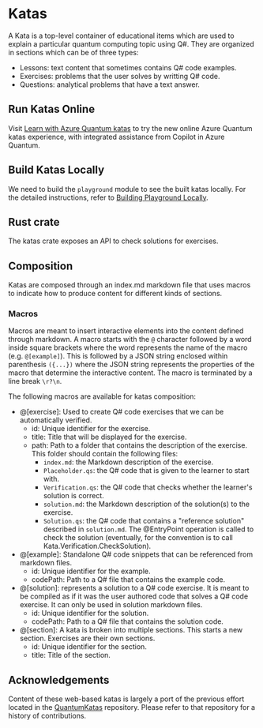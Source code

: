 # Katas

A Kata is a top-level container of educational items which are used to explain a particular quantum computing topic using Q#. They are organized in sections which can be of three types:

- Lessons: text content that sometimes contains Q# code examples.
- Exercises: problems that the user solves by writting Q# code.
- Questions: analytical problems that have a text answer.

## Run Katas Online

Visit [Learn with Azure Quantum katas](https://quantum.microsoft.com/experience/quantum-katas) to try the new online Azure Quantum katas experience, with integrated assistance from Copilot in Azure Quantum.

## Build Katas Locally

We need to build the `playground` module to see the built katas locally. For the detailed instructions, refer to [Building Playground Locally](../playground/README.md#building-the-playground-locally).

## Rust crate

The katas crate exposes an API to check solutions for exercises.

## Composition

Katas are composed through an index.md markdown file that uses macros to indicate how to produce content for different kinds of sections.

### Macros

Macros are meant to insert interactive elements into the content defined through markdown. A macro starts with the `@` character followed by a word inside square brackets where the word represents the name of the macro (e.g. `@[example]`). This is followed by a JSON string enclosed within parenthesis `({...})` where the JSON string represents the properties of the macro that determine the interactive content. The macro is terminated by a line break `\r?\n`.

The following macros are available for katas composition:
- @[exercise]: Used to create Q# code exercises that we can be automatically verified.
    - id: Unique identifier for the exercise.
    - title: Title that will be displayed for the exercise.
    - path: Path to a folder that contains the description of the exercise. This folder should contain the following files:
        - `index.md`: the Markdown description of the exercise.
        - `Placeholder.qs`: the Q# code that is given to the learner to start with.
        - `Verification.qs`: the Q# code that checks whether the learner's solution is correct.
        - `solution.md`: the Markdown description of the solution(s) to the exercise.
        - `Solution.qs`: the Q# code that contains a "reference solution" described in `solution.md`.
    The @EntryPoint operation is called to check the solution (eventually, for the convention is to call Kata.Verification.CheckSolution).
- @[example]: Standalone Q# code snippets that can be referenced from markdown files.
    - id: Unique identifier for the example.
    - codePath: Path to a Q# file that contains the example code.
- @[solution]: represents a solution to a Q# code exercise. It is meant to be compiled as if it was the user authored code that solves a Q# code exercise. It can only be used in solution markdown files.
    - id: Unique identifier for the solution.
    - codePath: Path to a Q# file that contains the solution code.
- @[section]: A kata is broken into multiple sections. This starts a new section. Exercises are their own sections.
    - id: Unique identifier for the section.
    - title: Title of the section.

## Acknowledgements

Content of these web-based katas is largely a port of the previous effort located in the [QuantumKatas](https://github.com/microsoft/QuantumKatas) repository. Please refer to that repository for a history of contributions.
